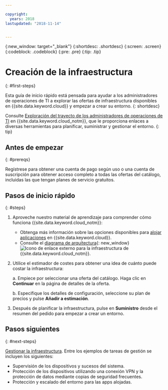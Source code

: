 ```yaml
---

copyright:
  years: 2018
lastupdated: "2018-11-14"


---
```

{:new_window: target="_blank"}
{:shortdesc: .shortdesc}
{:screen: .screen}
{:codeblock: .codeblock}
{:pre: .pre}
{:tip: .tip}

# Creación de la infraestructura
{: #first-steps}

Esta guía de inicio rápido está pensada para ayudar a los administradores de operaciones de TI a explorar las ofertas de infraestructura disponibles en {{site.data.keyword.cloud}} y empezar a crear su entorno.
{: shortdesc}

Consulte [Exploración del trayecto de los administradores de operaciones de TI](/docs/overview/it-ops-journey.html) en {{site.data.keyword.cloud_notm}}, que le proporciona enlaces a diversas herramientas para planificar, suministrar y gestionar el entorno.
{: tip}

## Antes de empezar
{: #prereqs}

Regístrese para obtener una cuenta de pago según uso o una cuenta de suscripción para obtener acceso completo a todas las ofertas del catálogo, incluidas las que tengan planes de servicio gratuitos. 

## Pasos de inicio rápido
{: #steps}

1. Aproveche nuestro material de aprendizaje para comprender cómo funciona {{site.data.keyword.cloud_notm}}:
    * Obtenga más información sobre las opciones disponibles para [alojar aplicaciones](/docs/overview/ibm-cloud-platform.html#choose-compute) en {{site.data.keyword.cloud}}.
    * Consulte el [diagrama de arquitectura](https://www.ibm.com/cloud/garage/architectures/infrastructure){: new_window} ![Icono de enlace externo](../icons/launch-glyph.svg) para la infraestructura de {{site.data.keyword.cloud_notm}}. 
2. Utilice el estimador de costes para obtener una idea de cuánto puede costar la infraestructura:

    a. Empiece por seleccionar una oferta del catálogo. Haga clic en **Continuar** en la página de detalles de la oferta.
    
    b. Especifique los detalles de configuración, seleccione su plan de precios y pulse **Añadir a estimación**. 
3. Después de planificar la infraestructura, pulse en **Suministro** desde el resumen del pedido para empezar a crear un entorno. 

## Pasos siguientes
{: #next-steps}

[Gestionar la infraestructura](/docs/overview/it-ops-journey.html). Entre los ejemplos de tareas de gestión se incluyen los siguientes: 

  * Supervisión de los dispositivos y sucesos del sistema.
  * Protección de los dispositivos utilizando una conexión VPN y la protección de datos mediante copias de seguridad frecuentes. 
  * Protección y escalado del entorno para las apps alojadas. 

